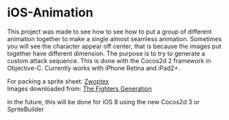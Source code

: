 iOS-Animation
==================
This project was made to see how to see how to put a group of different animation together to make a single almost seamless animation.  Sometimes you will see the character appear off center, that is because the images put together have different dimension.  The purpose is to try to generate a custom attack sequence.  This is done with the Cocos2d 2 framework in Objective-C.  Currently works with iPhone Retina and iPad2+.

For packing a sprite sheet: <a href="https://www.zwopple.com/zwoptex/">Zwoptex</a><br>
Images downloaded from: <a href="http://www.fightersgeneration.com/">The Fighters Generation</a>

In the future, this will be done for iOS 8 using the new Cocos2d 3 or SpriteBuilder
